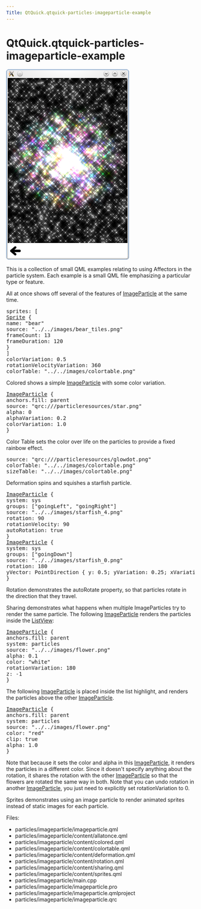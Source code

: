 ```yaml
---
Title: QtQuick.qtquick-particles-imageparticle-example
---
```


# QtQuick.qtquick-particles-imageparticle-example

<span class="subtitle"></span>
<!-- $$$particles/imageparticle-description -->
<p class="centerAlign"><img src="../../../media/qml-imageparticle-example.png" alt="" /></p><p>This is a collection of small QML examples relating to using Affectors in the particle system. Each example is a small QML file emphasizing a particular type or feature.</p>
<p>All at once shows off several of the features of <a href="QtQuick.Particles.ImageParticle.md">ImageParticle</a> at the same time.</p>
<pre class="qml"><span class="name">sprites</span>: [
<span class="type"><a href="QtQuick.Sprite.md">Sprite</a></span> {
<span class="name">name</span>: <span class="string">&quot;bear&quot;</span>
<span class="name">source</span>: <span class="string">&quot;../../images/bear_tiles.png&quot;</span>
<span class="name">frameCount</span>: <span class="number">13</span>
<span class="name">frameDuration</span>: <span class="number">120</span>
}
]
<span class="name">colorVariation</span>: <span class="number">0.5</span>
<span class="name">rotationVelocityVariation</span>: <span class="number">360</span>
<span class="name">colorTable</span>: <span class="string">&quot;../../images/colortable.png&quot;</span></pre>
<p>Colored shows a simple <a href="QtQuick.Particles.ImageParticle.md">ImageParticle</a> with some color variation.</p>
<pre class="qml"><span class="type"><a href="QtQuick.Particles.ImageParticle.md">ImageParticle</a></span> {
<span class="name">anchors</span>.fill: <span class="name">parent</span>
<span class="name">source</span>: <span class="string">&quot;qrc:///particleresources/star.png&quot;</span>
<span class="name">alpha</span>: <span class="number">0</span>
<span class="name">alphaVariation</span>: <span class="number">0.2</span>
<span class="name">colorVariation</span>: <span class="number">1.0</span>
}</pre>
<p>Color Table sets the color over life on the particles to provide a fixed rainbow effect.</p>
<pre class="qml"><span class="name">source</span>: <span class="string">&quot;qrc:///particleresources/glowdot.png&quot;</span>
<span class="name">colorTable</span>: <span class="string">&quot;../../images/colortable.png&quot;</span>
<span class="name">sizeTable</span>: <span class="string">&quot;../../images/colortable.png&quot;</span></pre>
<p>Deformation spins and squishes a starfish particle.</p>
<pre class="qml"><span class="type"><a href="QtQuick.Particles.ImageParticle.md">ImageParticle</a></span> {
<span class="name">system</span>: <span class="name">sys</span>
<span class="name">groups</span>: [<span class="string">&quot;goingLeft&quot;</span>, <span class="string">&quot;goingRight&quot;</span>]
<span class="name">source</span>: <span class="string">&quot;../../images/starfish_4.png&quot;</span>
<span class="name">rotation</span>: <span class="number">90</span>
<span class="name">rotationVelocity</span>: <span class="number">90</span>
<span class="name">autoRotation</span>: <span class="number">true</span>
}
<span class="type"><a href="QtQuick.Particles.ImageParticle.md">ImageParticle</a></span> {
<span class="name">system</span>: <span class="name">sys</span>
<span class="name">groups</span>: [<span class="string">&quot;goingDown&quot;</span>]
<span class="name">source</span>: <span class="string">&quot;../../images/starfish_0.png&quot;</span>
<span class="name">rotation</span>: <span class="number">180</span>
<span class="name">yVector</span>: <span class="name">PointDirection</span> { <span class="name">y</span>: <span class="number">0.5</span>; <span class="name">yVariation</span>: <span class="number">0.25</span>; <span class="name">xVariation</span>: <span class="number">0.25</span>; }
}</pre>
<p>Rotation demonstrates the autoRotate property, so that particles rotate in the direction that they travel.</p>
<p>Sharing demonstrates what happens when multiple ImageParticles try to render the same particle. The following <a href="QtQuick.Particles.ImageParticle.md">ImageParticle</a> renders the particles inside the <a href="QtQuick.ListView.md">ListView</a>:</p>
<pre class="qml"><span class="type"><a href="QtQuick.Particles.ImageParticle.md">ImageParticle</a></span> {
<span class="name">anchors</span>.fill: <span class="name">parent</span>
<span class="name">system</span>: <span class="name">particles</span>
<span class="name">source</span>: <span class="string">&quot;../../images/flower.png&quot;</span>
<span class="name">alpha</span>: <span class="number">0.1</span>
<span class="name">color</span>: <span class="string">&quot;white&quot;</span>
<span class="name">rotationVariation</span>: <span class="number">180</span>
<span class="name">z</span>: -<span class="number">1</span>
}</pre>
<p>The following <a href="QtQuick.Particles.ImageParticle.md">ImageParticle</a> is placed inside the list highlight, and renders the particles above the other <a href="QtQuick.Particles.ImageParticle.md">ImageParticle</a>.</p>
<pre class="qml"><span class="type"><a href="QtQuick.Particles.ImageParticle.md">ImageParticle</a></span> {
<span class="name">anchors</span>.fill: <span class="name">parent</span>
<span class="name">system</span>: <span class="name">particles</span>
<span class="name">source</span>: <span class="string">&quot;../../images/flower.png&quot;</span>
<span class="name">color</span>: <span class="string">&quot;red&quot;</span>
<span class="name">clip</span>: <span class="number">true</span>
<span class="name">alpha</span>: <span class="number">1.0</span>
}</pre>
<p>Note that because it sets the color and alpha in this <a href="QtQuick.Particles.ImageParticle.md">ImageParticle</a>, it renders the particles in a different color. Since it doesn't specify anything about the rotation, it shares the rotation with the other <a href="QtQuick.Particles.ImageParticle.md">ImageParticle</a> so that the flowers are rotated the same way in both. Note that you can undo rotation in another <a href="QtQuick.Particles.ImageParticle.md">ImageParticle</a>, you just need to explicitly set rotationVariation to 0.</p>
<p>Sprites demonstrates using an image particle to render animated sprites instead of static images for each particle.</p>
<p>Files:</p>
<ul>
<li>particles/imageparticle/imageparticle.qml</li>
<li>particles/imageparticle/content/allatonce.qml</li>
<li>particles/imageparticle/content/colored.qml</li>
<li>particles/imageparticle/content/colortable.qml</li>
<li>particles/imageparticle/content/deformation.qml</li>
<li>particles/imageparticle/content/rotation.qml</li>
<li>particles/imageparticle/content/sharing.qml</li>
<li>particles/imageparticle/content/sprites.qml</li>
<li>particles/imageparticle/main.cpp</li>
<li>particles/imageparticle/imageparticle.pro</li>
<li>particles/imageparticle/imageparticle.qmlproject</li>
<li>particles/imageparticle/imageparticle.qrc</li>
</ul>
<!-- @@@particles/imageparticle -->
